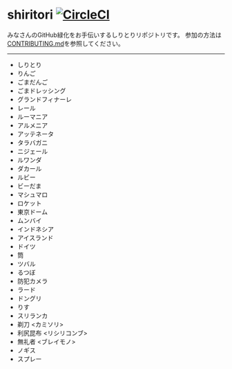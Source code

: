 # shiritori [![CircleCI](https://circleci.com/gh/laco0416/shiritori/tree/master.svg?style=svg)](https://circleci.com/gh/laco0416/shiritori/tree/master)

みなさんのGitHub緑化をお手伝いするしりとりリポジトリです。
参加の方法は[CONTRIBUTING.md](CONTRIBUTING.md)を参照してください。

----

* しりとり
* りんご
* ごまだんご
* ごまドレッシング
* グランドフィナーレ
* レール
* ルーマニア
* アルメニア
* アッテネータ
* タラバガニ
* ニジェール
* ルワンダ
* ダカール
* ルビー
* ビーだま
* マシュマロ
* ロケット
* 東京ドーム
* ムンバイ
* インドネシア
* アイスランド
* ドイツ
* 筒
* ツバル
* るつぼ
* 防犯カメラ
* ラード
* ドングリ
* りす
* スリランカ
* 剃刀 <カミソリ>
* 利尻昆布 <リシリコンブ>
* 無礼者 <ブレイモノ>
* ノギス
* スプレー
